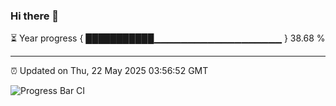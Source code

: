 ### Hi there 👋

⏳ Year progress { ███████████▁▁▁▁▁▁▁▁▁▁▁▁▁▁▁▁▁▁▁ } 38.68 %

---

⏰ Updated on Thu, 22 May 2025 03:56:52 GMT

![Progress Bar CI](https://github.com/IshwaranRudhara/GIT-ACTION/workflows/Progress%20Bar%20CI/badge.svg)
